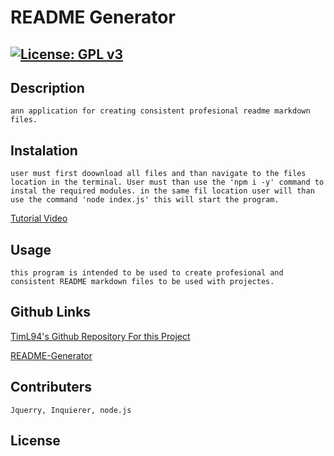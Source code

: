 # README Generator

  ## [![License: GPL v3](https://img.shields.io/badge/License-GPLv3-blue.svg)](https://www.gnu.org/licenses/gpl-3.0)

  ## Description

    ann application for creating consistent profesional readme markdown files.

  ## Instalation

    user must first doownload all files and than navigate to the files location in the terminal. User must than use the 'npm i -y' command to instal the required modules. in the same fil location user will than use the command 'node index.js' this will start the program.

  [Tutorial Video](./assets/Videos/tutorial.mp4)

  ## Usage

    this program is intended to be used to create profesional and consistent README markdown files to be used with projectes.

  ## Github Links

  
  [TimL94's Github Repository For this Project](https://www.github.com/TimL94/README-Generator)
  
  [README-Generator](https://TimL94.github.io/README-Generator)
    

  ## Contributers

    Jquerry, Inquierer, node.js

  ## License

